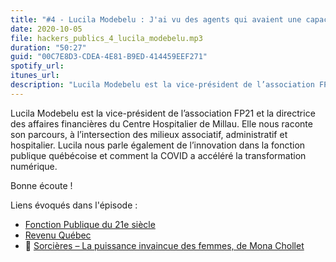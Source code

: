 ```yaml
---
title: "#4 - Lucila Modebelu : J'ai vu des agents qui avaient une capacité de résilience assez extraordinaire"
date: 2020-10-05
file: hackers_publics_4_lucila_modebelu.mp3
duration: "50:27"
guid: "00C7E8D3-CDEA-4E81-B9ED-414459EEF271"
spotify_url:
itunes_url:
description: "Lucila Modebelu est la vice-président de l’association FP21 et la directrice des affaires financières du Centre Hospitalier de Millau. Elle nous raconte son parcours, à l’intersection des milieux associatif, administratif et hospitalier. Lucila nous parle également de l’innovation dans la fonction publique québécoise et comment la COVID a accéléré la transformation numérique. Bonne écoute !"
---
```


Lucila Modebelu est la vice-président de l’association FP21 et la directrice des affaires financières du Centre Hospitalier de Millau. Elle nous raconte son parcours, à l’intersection des milieux associatif, administratif et hospitalier. Lucila nous parle également de l’innovation dans la fonction publique québécoise et comment la COVID a accéléré la transformation numérique.

Bonne écoute !

Liens évoqués dans l'épisode :

* [Fonction Publique du 21e siècle](http://fp21.fr/)
* [Revenu Québec](https://www.revenuquebec.ca/)
* 📘 [Sorcières – La puissance invaincue des femmes, de Mona Chollet](https://editionsladecouverte.fr/catalogue/index-Sorci__res-9782355221224.html)
